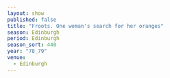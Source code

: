 ```yaml
---
layout: show
published: false
title: "Froots. One woman's search for her oranges"
season: Edinburgh
period: Edinburgh
season_sort: 440
year: "78_79"
venue:
  - Edinburgh
---
```



